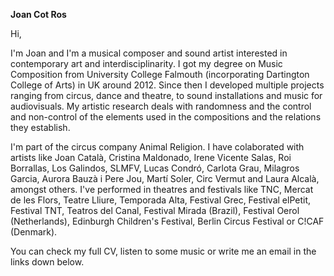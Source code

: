 **Joan Cot Ros**

Hi,

I'm Joan and I'm a musical composer and sound artist interested in contemporary art and interdisciplinarity. I got my degree on Music Composition from University College Falmouth (incorporating Dartington College of Arts) in UK around 2012. Since then I developed multiple projects ranging from circus, dance and theatre, to sound installations and music for audiovisuals. My artistic research deals with randomness and the control and non-control of the elements used in the compositions and the relations they establish.

I'm part of the circus company Animal Religion. I have colaborated with artists like Joan Català, Cristina Maldonado, Irene Vicente Salas, Roi Borrallas, Los Galindos, SLMFV, Lucas Condró, Carlota Grau, Milagros Garcia, Aurora Bauzà i Pere Jou, Martí Soler, Circ Vermut and Laura Alcalà, amongst others. I've performed in theatres and festivals like TNC, Mercat de les Flors, Teatre Lliure, Temporada Alta, Festival Grec, Festival elPetit, Festival TNT, Teatros del Canal, Festival Mirada (Brazil), Festival Oerol (Netherlands), Edinburgh Children's Festival, Berlin Circus Festival or C!CAF (Denmark).

You can check my full CV, listen to some music or write me an email in the links down below.
